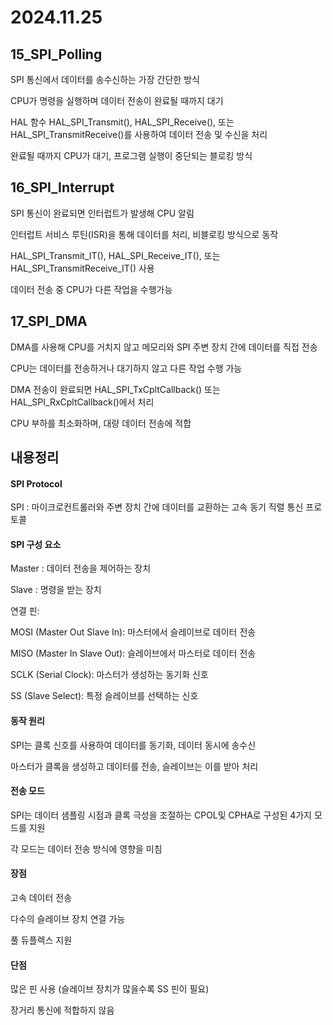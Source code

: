 # 2024.11.25

## 15_SPI_Polling

SPI 통신에서 데이터를 송수신하는 가장 간단한 방식

CPU가 명령을 실행하며 데이터 전송이 완료될 때까지 대기

HAL 함수 HAL_SPI_Transmit(), HAL_SPI_Receive(), 또는 HAL_SPI_TransmitReceive()를 사용하여 데이터 전송 및 수신을 처리

완료될 때까지 CPU가 대기, 프로그램 실행이 중단되는 블로킹 방식


## 16_SPI_Interrupt

SPI 통신이 완료되면 인터럽트가 발생해 CPU 알림

인터럽트 서비스 루틴(ISR)을 통해 데이터를 처리, 비블로킹 방식으로 동작

HAL_SPI_Transmit_IT(), HAL_SPI_Receive_IT(), 또는 HAL_SPI_TransmitReceive_IT() 사용

데이터 전송 중 CPU가 다른 작업을 수행가능


## 17_SPI_DMA

DMA를 사용해 CPU를 거치지 않고 메모리와 SPI 주변 장치 간에 데이터를 직접 전송

CPU는 데이터를 전송하거나 대기하지 않고 다른 작업 수행 가능

DMA 전송이 완료되면 HAL_SPI_TxCpltCallback() 또는 HAL_SPI_RxCpltCallback()에서 처리

CPU 부하를 최소화하며, 대량 데이터 전송에 적합


## 내용정리 

#### SPI Protocol

SPI : 마이크로컨트롤러와 주변 장치 간에 데이터를 교환하는 고속 동기 직렬 통신 프로토콜

#### SPI 구성 요소

Master : 데이터 전송을 제어하는 장치

Slave : 명령을 받는 장치

연결 핀:

MOSI (Master Out Slave In): 마스터에서 슬레이브로 데이터 전송

MISO (Master In Slave Out): 슬레이브에서 마스터로 데이터 전송

SCLK (Serial Clock): 마스터가 생성하는 동기화 신호

SS (Slave Select): 특정 슬레이브를 선택하는 신호

#### 동작 원리

SPI는 클록 신호를 사용하여 데이터를 동기화, 데이터 동시에 송수신

마스터가 클록을 생성하고 데이터를 전송, 슬레이브는 이를 받아 처리

#### 전송 모드

SPI는 데이터 샘플링 시점과 클록 극성을 조절하는 CPOL및 CPHA로 구성된 4가지 모드를 지원

각 모드는 데이터 전송 방식에 영향을 미침

#### 장점

고속 데이터 전송

다수의 슬레이브 장치 연결 가능

풀 듀플렉스 지원

#### 단점

많은 핀 사용 (슬레이브 장치가 많을수록 SS 핀이 필요)

장거리 통신에 적합하지 않음
